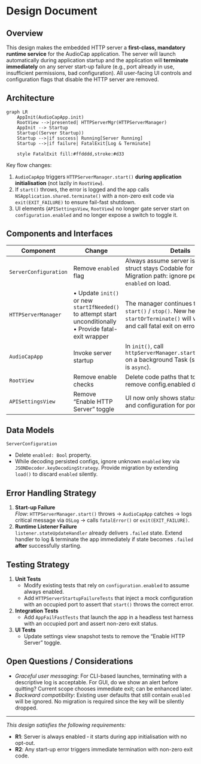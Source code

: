 # Design Document

## Overview

This design makes the embedded HTTP server a **first-class, mandatory runtime service** for the AudioCap application. The server will launch automatically during application startup and the application will **terminate immediately** on any server start-up failure (e.g., port already in use, insufficient permissions, bad configuration). All user-facing UI controls and configuration flags that disable the HTTP server are removed.

## Architecture

````mermaid
graph LR
    AppInit(AudioCapApp.init)
    RootView -->|presented| HTTPServerMgr(HTTPServerManager)
    AppInit --> Startup
    Startup((Server Startup))
    Startup -->|if success| Running[Server Running]
    Startup -->|if failure| FatalExit[Log & Terminate]

    style FatalExit fill:#ffdddd,stroke:#d33
````

Key flow changes:
1. `AudioCapApp` triggers `HTTPServerManager.start()` **during application initialisation** (not lazily in `RootView`).
2. If `start()` throws, the error is logged and the app calls `NSApplication.shared.terminate()` with a non-zero exit code via `exit(EXIT_FAILURE)` to ensure fail-fast shutdown.
3. UI elements (`APISettingsView`, `RootView`) no longer gate server start on `configuration.enabled` and no longer expose a switch to toggle it.

## Components and Interfaces

| Component | Change | Details |
|-----------|--------|---------|
| `ServerConfiguration` | Remove `enabled` flag | Always assume server is enabled. The struct stays Codable for persistence. Migration path: ignore persisted `enabled` on load. |
| `HTTPServerManager` | • Update `init()` or new `startIfNeeded()` to attempt start unconditionally<br>• Provide fatal-exit wrapper | The manager continues to expose `start()` / `stop()`. New helper `startOrTerminate()` will wrap `start()` and call fatal exit on error. |
| `AudioCapApp` | Invoke server startup | In `init()`, call `httpServerManager.startOrTerminate()` on a background Task (since `start()` is `async`). |
| `RootView` | Remove enable checks | Delete code paths that toggle server; remove config.enabled dependencies. |
| `APISettingsView` | Remove “Enable HTTP Server” toggle | UI now only shows status information and configuration for port, CORS, etc. |

## Data Models

`ServerConfiguration`
- Delete `enabled: Bool` property.
- While decoding persisted configs, ignore unknown `enabled` key via `JSONDecoder.keyDecodingStrategy`. Provide migration by extending `load()` to discard `enabled` silently.

## Error Handling Strategy

1. **Start-up Failure**  
   *Flow*: `HTTPServerManager.start()` throws → `AudioCapApp` catches → logs critical message via `OSLog` → calls `fatalError()` or `exit(EXIT_FAILURE)`.
2. **Runtime Listener Failure**  
   `listener.stateUpdateHandler` already delivers `.failed` state. Extend handler to log & terminate the app immediately if state becomes `.failed` **after** successfully starting.

## Testing Strategy

1. **Unit Tests**  
   - Modify existing tests that rely on `configuration.enabled` to assume always enabled.  
   - Add `HTTPServerStartupFailureTests` that inject a mock configuration with an occupied port to assert that `start()` throws the correct error.
2. **Integration Tests**  
   - Add `AppFailFastTests` that launch the app in a headless test harness with an occupied port and assert non-zero exit status.
3. **UI Tests**  
   - Update settings view snapshot tests to remove the “Enable HTTP Server” toggle.

## Open Questions / Considerations

- _Graceful user messaging_: For CLI-based launches, terminating with a descriptive log is acceptable. For GUI, do we show an alert before quitting? Current scope chooses immediate exit; can be enhanced later.
- _Backward compatibility_: Existing user defaults that still contain `enabled` will be ignored. No migration is required since the key will be silently dropped.

---

_This design satisfies the following requirements:_
- **R1**: Server is always enabled ‑ it starts during app initialisation with no opt-out.
- **R2**: Any start-up error triggers immediate termination with non-zero exit code. 